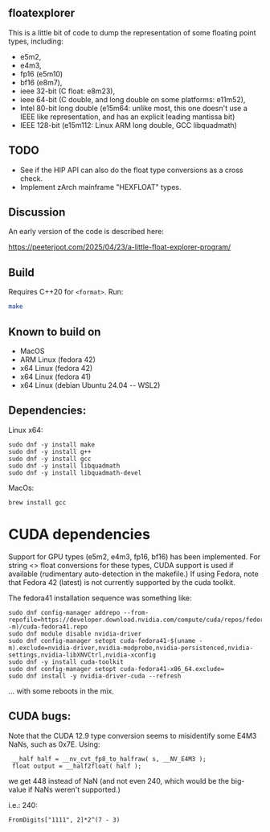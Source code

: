 ## floatexplorer

This is a little bit of code to dump the representation of some floating point types, including:

- e5m2,
- e4m3,
- fp16 (e5m10)
- bf16 (e8m7),
- ieee 32-bit (C float: e8m23),
- ieee 64-bit (C double, and long double on some platforms: e11m52),
- Intel 80-bit long double (e15m64: unlike most, this one doesn't use a IEEE like representation, and has an explicit leading mantissa bit)
- IEEE 128-bit (e15m112: Linux ARM long double, GCC libquadmath)

## TODO

- See if the HIP API can also do the float type conversions as a cross check.
- Implement zArch mainframe "HEXFLOAT" types.

## Discussion

An early version of the code is described here:

https://peeterjoot.com/2025/04/23/a-little-float-explorer-program/

## Build
Requires C++20 for `<format>`. Run:

```bash
make
```

## Known to build on

* MacOS
* ARM Linux (fedora 42)
* x64 Linux (fedora 42)
* x64 Linux (fedora 41)
* x64 Linux (debian Ubuntu 24.04 -- WSL2)

## Dependencies:

Linux x64:

```
sudo dnf -y install make
sudo dnf -y install g++
sudo dnf -y install gcc
sudo dnf -y install libquadmath
sudo dnf -y install libquadmath-devel
```

MacOs:

```
brew install gcc
```

# CUDA dependencies

Support for GPU types (e5m2, e4m3, fp16, bf16) has been implemented.  For string <> float conversions for these types, CUDA support is used if available (rudimentary auto-detection in the makefile.)  If using Fedora, note that Fedora 42 (latest) is not currently supported by the cuda toolkit.

The fedora41 installation sequence was something like:

```
sudo dnf config-manager addrepo --from-repofile=https://developer.download.nvidia.com/compute/cuda/repos/fedora41/$(uname -m)/cuda-fedora41.repo
sudo dnf module disable nvidia-driver
sudo dnf config-manager setopt cuda-fedora41-$(uname -m).exclude=nvidia-driver,nvidia-modprobe,nvidia-persistenced,nvidia-settings,nvidia-libXNVCtrl,nvidia-xconfig
sudo dnf -y install cuda-toolkit
sudo dnf config-manager setopt cuda-fedora41-x86_64.exclude=
sudo dnf install -y nvidia-driver-cuda --refresh
```

... with some reboots in the mix.

## CUDA bugs:

Note that the CUDA 12.9 type conversion seems to misidentify some E4M3 NaNs, such as 0x7E.  Using:

     __half half = __nv_cvt_fp8_to_halfraw( s, __NV_E4M3 );
     float output = __half2float( half );

we get 448 instead of NaN (and not even 240, which would be the big-value if NaNs weren't supported.)

i.e.: 240:
```
FromDigits["1111", 2]*2^(7 - 3)
```
